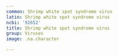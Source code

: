 ```yaml
---
common: Shrimp white spot syndrome virus
latin: Shrimp white spot syndrome virus
ncbi: '92652'
title: Shrimp white spot syndrome virus
group: Viruses
image: .na.character

---
```

